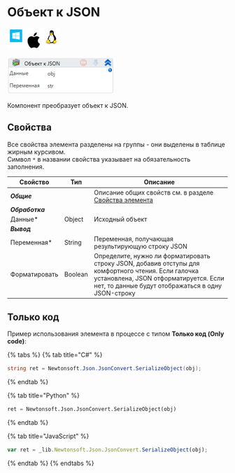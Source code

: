 # Объект к JSON

![](<../../../../.gitbook/assets/image (100) (1) (1) (1) (1) (1) (1) (10) (217).png>)

![](<../../../../.gitbook/assets/image (285).png>)

Компонент преобразует объект к JSON.

## Свойства

Все свойства элемента разделены на группы - они выделены в таблице жирным курсивом.\
Символ `*` в названии свойства указывает на обязательность заполнения.

| Свойство     | Тип     | Описание                                                                                                                                                                |
| ------------ | ------- | ------------------------------------------------------------------------------------------------------------------------------- |
| ***Общие***  | | Описание общих свойств см. в разделе [Свойства элемента](https://docs.primo-rpa.ru/primo-rpa/primo-studio/process/elements#svoistva-elementa) | 
| ***Обработка***  | |  |
| Данные\*     | Object  | Исходный объект                    |
| ***Вывод***  | |  |
| Переменная\* | String | Переменная, получающая результирующую строку JSON |
| Форматировать | Boolean | Определите, нужно ли форматировать строку JSON, добавив отступы для комфортного чтения. Если галочка установлена, JSON отформатируется. Если нет, то данные будут отображаться в одну JSON-строку |

## Только код
Пример использования элемента в процессе с типом **Только код (Only code)**:

{% tabs %}
{% tab title="C#" %}
```csharp
string ret = Newtonsoft.Json.JsonConvert.SerializeObject(obj);
```
{% endtab %}

{% tab title="Python" %}
```python
ret = Newtonsoft.Json.JsonConvert.SerializeObject(obj)
```
{% endtab %}

{% tab title="JavaScript" %}
```javascript
var ret = _lib.Newtonsoft.Json.JsonConvert.SerializeObject(obj);
```
{% endtab %}
{% endtabs %}
